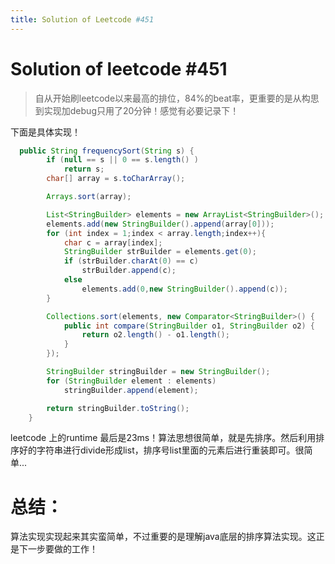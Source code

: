 ```yaml
---
title: Solution of Leetcode #451
---
```


# Solution of leetcode #451

> 自从开始刷leetcode以来最高的排位，84%的beat率，更重要的是从构思到实现加debug只用了20分钟！感觉有必要记录下！

下面是具体实现！

```Java 
  public String frequencySort(String s) {
        if (null == s || 0 == s.length() )
            return s;
        char[] array = s.toCharArray();

        Arrays.sort(array);

        List<StringBuilder> elements = new ArrayList<StringBuilder>();
        elements.add(new StringBuilder().append(array[0]));
        for (int index = 1;index < array.length;index++){
            char c = array[index];
            StringBuilder strBuilder = elements.get(0);
            if (strBuilder.charAt(0) == c)
                strBuilder.append(c);
            else
                elements.add(0,new StringBuilder().append(c));
        }

        Collections.sort(elements, new Comparator<StringBuilder>() {
            public int compare(StringBuilder o1, StringBuilder o2) {
                return o2.length() - o1.length();
            }
        });

        StringBuilder stringBuilder = new StringBuilder();
        for (StringBuilder element : elements)
            stringBuilder.append(element);

        return stringBuilder.toString();
    }

```

leetcode 上的runtime 最后是23ms！算法思想很简单，就是先排序。然后利用排序好的字符串进行divide形成list，排序号list里面的元素后进行重装即可。很简单...

# 总结：

算法实现实现起来其实蛮简单，不过重要的是理解java底层的排序算法实现。这正是下一步要做的工作！ 